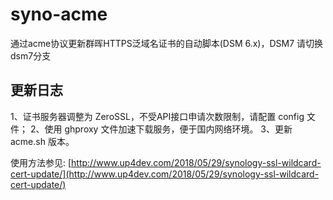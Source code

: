 # syno-acme
通过acme协议更新群晖HTTPS泛域名证书的自动脚本(DSM 6.x)，DSM7 请切换dsm7分支

## 更新日志
1、证书服务器调整为 ZeroSSL，不受API接口申请次数限制，请配置 config 文件；
2、使用 ghproxy 文件加速下载服务，便于国内网络环境。
3、更新 acme.sh 版本。

使用方法参见: [http://www.up4dev.com/2018/05/29/synology-ssl-wildcard-cert-update/](http://www.up4dev.com/2018/05/29/synology-ssl-wildcard-cert-update/)
